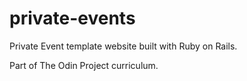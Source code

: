 # private-events

Private Event template website built with Ruby on Rails.

Part of The Odin Project curriculum.